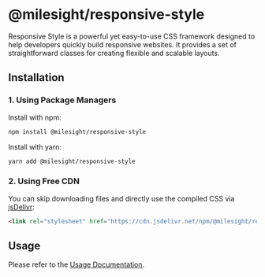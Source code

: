 # @milesight/responsive-style

Responsive Style is a powerful yet easy-to-use CSS framework designed to help developers quickly build responsive websites. It provides a set of straightforward classes for creating flexible and scalable layouts.

## Installation

### 1. Using Package Managers

Install with npm:

```bash
npm install @milesight/responsive-style
```

Install with yarn:

```bash
yarn add @milesight/responsive-style
```

### 2. Using Free CDN

You can skip downloading files and directly use the compiled CSS via [jsDelivr](https://www.jsdelivr.com/):

```html
<link rel="stylesheet" href="https://cdn.jsdelivr.net/npm/@milesight/responsive-style/dist/index.min.css">
```

## Usage

Please refer to the [Usage Documentation](https://milesight-iot.github.io/responsive-toolkit/style/start/quick-start).
